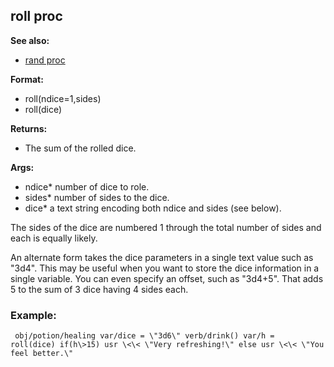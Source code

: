 ## roll proc
**See also:**
*   [rand proc](/proc/rand)
<!-- -->
**Format:**
*   roll(ndice=1,sides)
*   roll(dice)
<!-- -->
**Returns:**
*   The sum of the rolled dice.
<!-- -->
**Args:**
*   ndice* number of dice to role.
*   sides* number of sides to the dice.
*   dice* a text string encoding both ndice and sides (see below).


The sides of the dice are numbered 1 through the total number
of sides and each is equally likely. 

An alternate form takes
the dice parameters in a single text value such as \"3d4\". This may be
useful when you want to store the dice information in a single variable.
You can even specify an offset, such as \"3d4+5\". That adds 5 to the
sum of 3 dice having 4 sides each.
### Example:

```
 obj/potion/healing var/dice = \"3d6\" verb/drink() var/h =
roll(dice) if(h\>15) usr \<\< \"Very refreshing!\" else usr \<\< \"You
feel better.\" 
```
